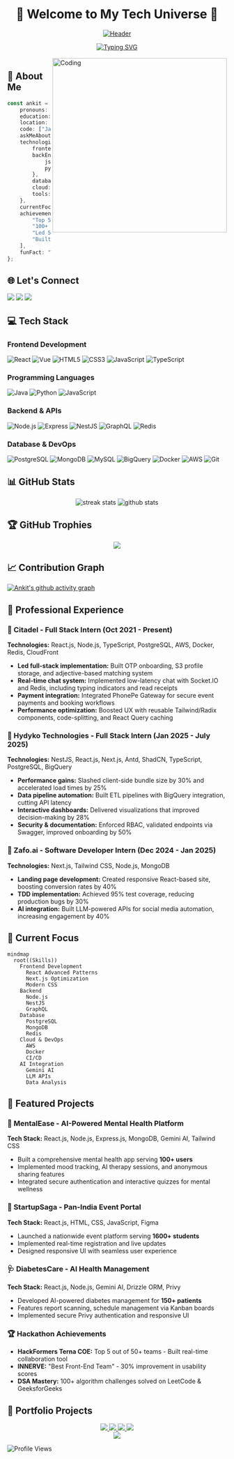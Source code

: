 # <div align="center">🌟 Welcome to My Tech Universe 🌟</div>

<div align="center">
  
[![Header](https://capsule-render.vercel.app/api?type=waving&color=gradient&customColorList=24&height=250&section=header&text=Ankit%20Kumar%20Ranjan&fontSize=70&fontAlignY=35&desc=Full%20Stack%20Developer%20|%20Tech%20Enthusiast%20|%20Problem%20Solver&descAlignY=55&animation=twinkling)](https://github.com/inevitable-ank)

</div>

<div align="center">
  <a href="https://git.io/typing-svg">
    <img src="https://readme-typing-svg.demolab.com?font=Fira+Code&weight=600&size=28&duration=4000&pause=1000&color=6AD3F5&center=true&vCenter=true&random=false&width=635&lines=Full+Stack+Developer;React+Enthusiast;Tech+Innovation+Passionate;Problem+Solver;Always+Learning+New+Technologies" alt="Typing SVG" />
  </a>
</div>

<br/>


<img align="right" alt="Coding" width="400" src="https://www.lambdatest.com/resources/images/news24.gif">



## 💫 About Me
```typescript
const ankit = {
    pronouns: "he" | "him",
    education: "B.Tech in Electronics & Telecommunication @ Army Institute of Technology",
    location: "Pune, India",
    code: ["JavaScript", "TypeScript", "Python", "Java", "C++", "Golang", "Dart"],
    askMeAbout: ["full stack development", "react", "node.js", "system design", "startups"],
    technologies: {
        frontend: ["React", "Next.js", "HTML5", "CSS3", "Tailwind CSS", "Flutter"],
        backEnd: {
            js: ["Node.js", "Express", "NestJS", "GraphQL"],
            python: ["FastAPI", "Data Analysis"]
        },
        databases: ["PostgreSQL", "MongoDB", "MySQL", "Redis", "BigQuery"],
        cloud: ["AWS", "Docker", "CloudFront", "S3"],
        tools: ["Git", "Figma", "Jest", "Swagger", "Postman"]
    },
    currentFocus: "Building Scalable Full-Stack Applications & AI Integration",
    achievements: [
        "Top 5% in JEE Advanced",
        "100+ DSA problems solved",
        "Led 5+ startup events for 300+ entrepreneurs",
        "Built apps serving 100+ users"
    ],
    funFact: "Transformed a simple idea into a platform serving 1600+ students across India! 🚀"
};
```

## 🌐 Let's Connect
<p align="left">
<a href="https://www.linkedin.com/in/ankit-kumar-ranjan-107244226"><img src="https://img.shields.io/badge/LinkedIn-0077B5?style=for-the-badge&logo=linkedin&logoColor=white"/></a>
<a href="mailto:inevitableank@gmail.com"><img src="https://img.shields.io/badge/Gmail-D14836?style=for-the-badge&logo=gmail&logoColor=white"/></a>
<a href="https://github.com/inevitable-ank"><img src="https://img.shields.io/badge/GitHub-100000?style=for-the-badge&logo=github&logoColor=white"/></a>
</p>

## 💻 Tech Stack

### Frontend Development
![React](https://img.shields.io/badge/React-20232A?style=for-the-badge&logo=react&logoColor=61DAFB)
![Vue](https://img.shields.io/badge/Vue.js-35495E?style=for-the-badge&logo=vue.js&logoColor=4FC08D)
![HTML5](https://img.shields.io/badge/HTML5-E34F26?style=for-the-badge&logo=html5&logoColor=white)
![CSS3](https://img.shields.io/badge/CSS3-1572B6?style=for-the-badge&logo=css3&logoColor=white)
![JavaScript](https://img.shields.io/badge/JavaScript-F7DF1E?style=for-the-badge&logo=javascript&logoColor=black)
![TypeScript](https://img.shields.io/badge/TypeScript-007ACC?style=for-the-badge&logo=typescript&logoColor=white)

### Programming Languages
![Java](https://img.shields.io/badge/Java-ED8B00?style=for-the-badge&logo=openjdk&logoColor=white)
![Python](https://img.shields.io/badge/Python-3776AB?style=for-the-badge&logo=python&logoColor=white)
![JavaScript](https://img.shields.io/badge/JavaScript-F7DF1E?style=for-the-badge&logo=javascript&logoColor=black)

### Backend & APIs
![Node.js](https://img.shields.io/badge/Node.js-43853D?style=for-the-badge&logo=node.js&logoColor=white)
![Express](https://img.shields.io/badge/Express.js-404D59?style=for-the-badge)
![NestJS](https://img.shields.io/badge/NestJS-E0234E?style=for-the-badge&logo=nestjs&logoColor=white)
![GraphQL](https://img.shields.io/badge/GraphQL-E10098?style=for-the-badge&logo=graphql&logoColor=white)
![Redis](https://img.shields.io/badge/Redis-DC382D?style=for-the-badge&logo=redis&logoColor=white)

### Database & DevOps
![PostgreSQL](https://img.shields.io/badge/PostgreSQL-316192?style=for-the-badge&logo=postgresql&logoColor=white)
![MongoDB](https://img.shields.io/badge/MongoDB-4EA94B?style=for-the-badge&logo=mongodb&logoColor=white)
![MySQL](https://img.shields.io/badge/MySQL-00000F?style=for-the-badge&logo=mysql&logoColor=white)
![BigQuery](https://img.shields.io/badge/BigQuery-4285F4?style=for-the-badge&logo=google-cloud&logoColor=white)
![Docker](https://img.shields.io/badge/Docker-2496ED?style=for-the-badge&logo=docker&logoColor=white)
![AWS](https://img.shields.io/badge/AWS-FF9900?style=for-the-badge&logo=amazon-aws&logoColor=white)
![Git](https://img.shields.io/badge/Git-F05032?style=for-the-badge&logo=git&logoColor=white)

## 📊 GitHub Stats
<div align="center">
  <img src="https://github-readme-streak-stats.herokuapp.com/?user=inevitable-ank&theme=tokyonight&hide_border=true" alt="streak stats"/>
  <img src="https://github-readme-stats.vercel.app/api?username=inevitable-ank&show_icons=true&theme=tokyonight&hide_border=true" alt="github stats"/>
</div>

## 🏆 GitHub Trophies
<div align="center">
  <img src="https://github-profile-trophy.vercel.app/?username=inevitable-ank&theme=discord&no-frame=true&column=7"/>
</div>

## 📈 Contribution Graph
[![Ankit's github activity graph](https://github-readme-activity-graph.vercel.app/graph?username=inevitable-ank&theme=tokyo-night)](https://github.com/ashutosh00710/github-readme-activity-graph)

## 💼 Professional Experience

### 🏢 Citadel - Full Stack Intern (Oct 2021 - Present)
**Technologies:** React.js, Node.js, TypeScript, PostgreSQL, AWS, Docker, Redis, CloudFront
- **Led full-stack implementation:** Built OTP onboarding, S3 profile storage, and adjective-based matching system
- **Real-time chat system:** Implemented low-latency chat with Socket.IO and Redis, including typing indicators and read receipts
- **Payment integration:** Integrated PhonePe Gateway for secure event payments and booking workflows
- **Performance optimization:** Boosted UX with reusable Tailwind/Radix components, code-splitting, and React Query caching

### 🏢 Hydyko Technologies - Full Stack Intern (Jan 2025 - July 2025)
**Technologies:** NestJS, React.js, Next.js, Antd, ShadCN, TypeScript, PostgreSQL, BigQuery
- **Performance gains:** Slashed client-side bundle size by 30% and accelerated load times by 25%
- **Data pipeline automation:** Built ETL pipelines with BigQuery integration, cutting API latency
- **Interactive dashboards:** Delivered visualizations that improved decision-making by 28%
- **Security & documentation:** Enforced RBAC, validated endpoints via Swagger, improved onboarding by 50%

### 🏢 Zafo.ai - Software Developer Intern (Dec 2024 - Jan 2025)
**Technologies:** Next.js, Tailwind CSS, Node.js, MongoDB
- **Landing page development:** Created responsive React-based site, boosting conversion rates by 40%
- **TDD implementation:** Achieved 95% test coverage, reducing production bugs by 30%
- **AI integration:** Built LLM-powered APIs for social media automation, increasing engagement by 40%

## 🎯 Current Focus
```mermaid
mindmap
  root((Skills))
    Frontend Development
      React Advanced Patterns
      Next.js Optimization
      Modern CSS
    Backend
      Node.js
      NestJS
      GraphQL
    Database
      PostgreSQL
      MongoDB
      Redis
    Cloud & DevOps
      AWS
      Docker
      CI/CD
    AI Integration
      Gemini AI
      LLM APIs
      Data Analysis
```

## 🚀 Featured Projects

### 🧠 MentalEase - AI-Powered Mental Health Platform
**Tech Stack:** React.js, Node.js, Express.js, MongoDB, Gemini AI, Tailwind CSS
- Built a comprehensive mental health app serving **100+ users**
- Implemented mood tracking, AI therapy sessions, and anonymous sharing features
- Integrated secure authentication and interactive quizzes for mental wellness

### 🎯 StartupSaga - Pan-India Event Portal  
**Tech Stack:** React.js, HTML, CSS, JavaScript, Figma
- Launched a nationwide event platform serving **1600+ students**
- Implemented real-time registration and live updates
- Designed responsive UI with seamless user experience

### 🩺 DiabetesCare - AI Health Management
**Tech Stack:** React.js, Node.js, Gemini AI, Drizzle ORM, Privy
- Developed AI-powered diabetes management for **150+ patients**
- Features report scanning, schedule management via Kanban boards
- Implemented secure Privy authentication and responsive UI

### 🏆 Hackathon Achievements
- **HackFormers Terna COE:** Top 5 out of 50+ teams - Built real-time collaboration tool
- **INNERVE:** "Best Front-End Team" - 30% improvement in usability scores
- **DSA Mastery:** 100+ algorithm challenges solved on LeetCode & GeeksforGeeks

## 🎨 Portfolio Projects
<div align="center">
  <a href="https://github.com/inevitable-ank/Schoolweb">
    <img src="https://github-readme-stats.vercel.app/api/pin/?username=inevitable-ank&repo=Schoolweb&theme=tokyonight" />
  </a>
  <a href="https://github.com/inevitable-ank/Birthday_card">
    <img src="https://github-readme-stats.vercel.app/api/pin/?username=inevitable-ank&repo=Birthday_card&theme=tokyonight" />
  </a>
  <a href="https://github.com/inevitable-ank/Record-meankit">
    <img src="https://github-readme-stats.vercel.app/api/pin/?username=inevitable-ank&repo=Record-meankit&theme=tokyonight" />
  </a>
  <a href="https://github.com/inevitable-ank/Online-Courses">
    <img src="https://github-readme-stats.vercel.app/api/pin/?username=inevitable-ank&repo=Online-Courses&theme=tokyonight" />
  </a>
</div>


<div align="center">
  <img src="https://capsule-render.vercel.app/api?type=waving&color=gradient&height=100&section=footer"/>
</div>

![Profile Views](https://komarev.com/ghpvc/?username=inevitable-ank&color=blueviolet)
